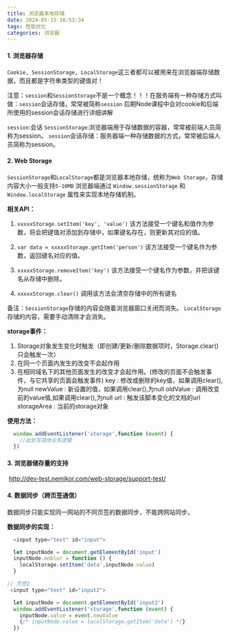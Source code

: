 ```yaml
---
title: 浏览器本地存储
date: 2024-05-15 16:53:34
tags: 性能优化
categories: 浏览器
---
```



#### 1. 浏览器存储

`Cookie, SessionStorage, LocalStorage`这三者都可以被用来在浏览器端存储数据，而且都是字符串类型的键值对！

注意：`session`和`SessionStorage`不是一个概念！！！在服务端有一种存储方式叫做：`session`会话存储，常常被简称`session`
后期Node课程中会对cookie和后端所使用的session会话存储进行详细讲解

`session`:会话
`SessionStorage`:浏览器端用于存储数据的容器，常常被前端人员简称为session。
`session`会话存储：服务器端一种存储数据的方式，常常被后端人员简称为session。

#### 2. Web Storage

`SessionStorage`和`LocalStorage`都是浏览器本地存储，统称为`Web Storage`，存储内容大小一般支持`5-10MB`
浏览器端通过 `Window.sessionStorage` 和 `Window.localStorage` 属性来实现本地存储机制。

**相关API：**
1. `xxxxxStorage.setItem('key', 'value')`
		该方法接受一个键名和值作为参数，将会把键值对添加到存储中，如果键名存在，则更新其对应的值。
		
2. `var data = xxxxxStorage.getItem('person')`
	该方法接受一个键名作为参数，返回键名对应的值。

3. `xxxxxStorage.removeItem('key')`
	该方法接受一个键名作为参数，并把该键名从存储中删除。
	
4. `xxxxxStorage.clear()`
	调用该方法会清空存储中的所有键名

备注：`SessionStorage`存储的内容会随着浏览器窗口关闭而消失。
      `LocalStorage`存储的内容，需要手动清除才会消失。

**storage事件：**
1. Storage对象发生变化时触发（即创建/更新/删除数据项时，Storage.clear() 只会触发一次）
2. 在同一个页面内发生的改变不会起作用
3. 在相同域名下的其他页面发生的改变才会起作用。(修改的页面不会触发事件，与它共享的页面会触发事件)
  key 	    :  修改或删除的key值，如果调用clear(),为null
  newValue    :  新设置的值，如果调用clear(),为null
  oldValue    :  调用改变前的value值,如果调用clear(),为null
  url         :  触发该脚本变化的文档的url
  storageArea :  当前的storage对象

**使用方法：**
      
```js
  window.addEventListener('storage',function (event) {
    //此处写具体业务逻辑
  })
```

#### 3. 浏览器储存量的支持
​	http://dev-test.nemikor.com/web-storage/support-test/

#### 4. 数据同步（跨页签通信）

数据同步只能实现同一网站的不同页签的数据同步，不能跨网站同步。

**数据同步的实现：**
```js
  <input type="text" id="input">

  let inputNode = document.getElementById('input')
  inputNode.onblur = function () {
    localStorage.setItem('data',inputNode.value)
  }
```

```js
// 页签2
 <input type="text" id="input2">

  let inputNode = document.getElementById('input2')
  window.addEventListener('storage',function (event) {
    inputNode.value = event.newValue
    {/* inputNode.value = localStorage.getItem('data') */}
  })      
    
```
